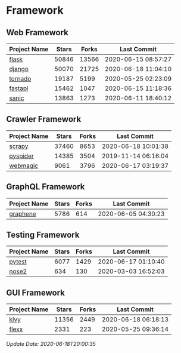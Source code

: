 # Framework

## Web Framework

| Project Name | Stars | Forks | Last Commit |
| ------------ | ----- | ----- | ----------- |
| [flask](https://github.com/pallets/flask) | 50846 | 13566 | 2020-06-15 08:57:27 |
| [django](https://github.com/django/django) | 50070 | 21725 | 2020-06-18 11:04:10 |
| [tornado](https://github.com/tornadoweb/tornado) | 19187 | 5199 | 2020-05-25 02:23:09 |
| [fastapi](https://github.com/tiangolo/fastapi) | 15462 | 1047 | 2020-06-15 11:18:36 |
| [sanic](https://github.com/huge-success/sanic) | 13863 | 1273 | 2020-06-11 18:40:12 |

## Crawler Framework

| Project Name | Stars | Forks | Last Commit |
| ------------ | ----- | ----- | ----------- |
| [scrapy](https://github.com/scrapy/scrapy) | 37460 | 8653 | 2020-06-18 10:01:38 |
| [pyspider](https://github.com/binux/pyspider) | 14385 | 3504 | 2019-11-14 06:16:04 |
| [webmagic](https://github.com/code4craft/webmagic) | 9061 | 3796 | 2020-06-17 03:19:37 |

## GraphQL Framework

| Project Name | Stars | Forks | Last Commit |
| ------------ | ----- | ----- | ----------- |
| [graphene](https://github.com/graphql-python/graphene) | 5786 | 614 | 2020-06-05 04:30:23 |

## Testing Framework

| Project Name | Stars | Forks | Last Commit |
| ------------ | ----- | ----- | ----------- |
| [pytest](https://github.com/pytest-dev/pytest) | 6077 | 1429 | 2020-06-17 01:10:40 |
| [nose2](https://github.com/nose-devs/nose2) | 634 | 130 | 2020-03-03 16:52:03 |

## GUI Framework

| Project Name | Stars | Forks | Last Commit |
| ------------ | ----- | ----- | ----------- |
| [kivy](https://github.com/kivy/kivy) | 11356 | 2449 | 2020-06-18 06:18:13 |
| [flexx](https://github.com/flexxui/flexx) | 2331 | 223 | 2020-05-25 09:36:14 |

*Update Date: 2020-06-18T20:00:35*